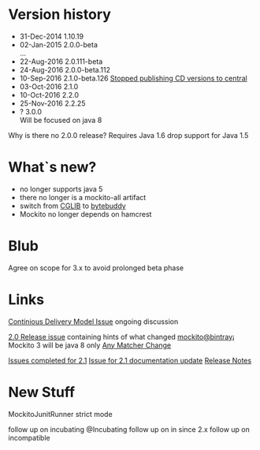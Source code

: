 # Version history
- 31-Dec-2014 1.10.19
- 02-Jan-2015 2.0.0-beta  
  ...
- 22-Aug-2016 2.0.111-beta	
- 24-Aug-2016 2.0.0-beta.112
- 10-Sep-2016 2.1.0-beta.126 [Stopped publishing CD versions to central](https://github.com/mockito/mockito/issues/595)
- 03-Oct-2016 2.1.0	
- 10-Oct-2016 2.2.0	
- 25-Nov-2016 2.2.25
- ? 3.0.0  
  Will be focused on java 8

Why is there no 2.0.0 release?
Requires Java 1.6 drop support for Java 1.5


# What`s new?
- no longer supports java 5
- there no longer is a mockito-all artifact
- switch from [CGLIB](https://github.com/cglib/cglib) to [bytebuddy](https://github.com/raphw/byte-buddy)
- Mockito no longer depends on hamcrest


# Blub
Agree on scope for 3.x to avoid prolonged beta phase

# Links
[Continious Delivery Model Issue](https://github.com/mockito/mockito/issues/618) ongoing discussion


[2.0 Release issue](https://github.com/mockito/mockito/issues/123) containing hints of what changed
[mockito@bintray](https://bintray.com/mockito)¡
Mockito 3 will be java 8 only
[Any Matcher Change](https://github.com/mockito/mockito/issues/194)

[Issues completed for 2.1](https://github.com/mockito/mockito/milestone/1?closed=1)
[Issue for 2.1 documentation update](https://github.com/mockito/mockito/issues/596)
[Release Notes](https://github.com/mockito/mockito/blob/master/doc/release-notes/official.md)

# New Stuff
MockitoJunitRunner strict mode

follow up on incubating @Incubating
follow up on in since 2.x
follow up on incompatible